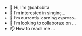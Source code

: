 - 👋 Hi, I’m @qababita
- 👀 I’m interested in singing...
- 🌱 I’m currently learning cypress...
- 💞️ I’m looking to collaborate on ...
- 📫 How to reach me ...

<!---
qababita/qababita is a ✨ special ✨ repository because its `README.md` (this file) appears on your GitHub profile.
You can click the Preview link to take a look at your changes.
--->
